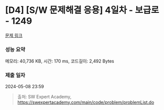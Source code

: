 # [D4] [S/W 문제해결 응용] 4일차 - 보급로 - 1249 

[문제 링크](https://swexpertacademy.com/main/code/problem/problemDetail.do?contestProbId=AV15QRX6APsCFAYD) 

### 성능 요약

메모리: 40,736 KB, 시간: 170 ms, 코드길이: 2,492 Bytes

### 제출 일자

2024-05-08 23:59



> 출처: SW Expert Academy, https://swexpertacademy.com/main/code/problem/problemList.do